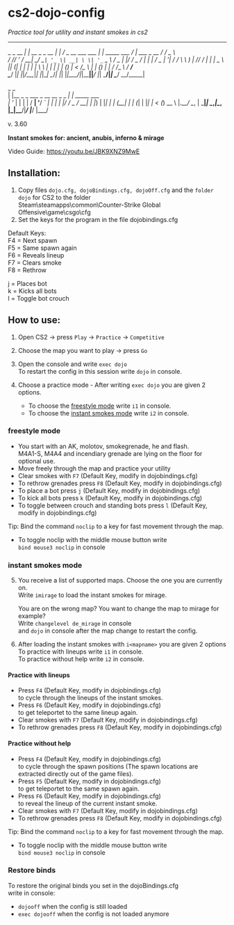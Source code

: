 # cs2-dojo-config
*Practice tool for utility and instant smokes in cs2*

  _____           _              _     __                 _                __                ___  __ ____   
  \_   \_ __  ___| |_ __ _ _ __ | |_  / _\_ __ ___   ___ | | _____  ___   / _| ___  _ __    / __\/ _\___ \  
   / /\/ '_ \/ __| __/ _` | '_ \| __| \ \| '_ ` _ \ / _ \| |/ / _ \/ __| | |_ / _ \| '__|  / /   \ \  __) | 
/\/ /_ | | | \__ \ || (_| | | | | |_  _\ \ | | | | | (_) |   <  __/\__ \ |  _| (_) | |    / /___ _\ \/ __/  
\____/ |_| |_|___/\__\__,_|_| |_|\__| \__/_| |_| |_|\___/|_|\_\___||___/ |_|  \___/|_|    \____/ \__/_____| 

 _                                  _              
| |__  _   _    ___ _ __ __ _ _   _| | _____  ___  
| '_ \| | | |  / __| '__/ _` | | | | |/ / _ \/ __| 
| |_) | |_| | | (__| | | (_| | |_| |   < (_) \__ \ 
|_.__/ \__, |  \___|_|  \__,_|\__, |_|\_\___/|___/ 
       |___/                  |___/                

ᴠ. 3.60

**Instant smokes for: ancient, anubis, inferno & mirage**

Video Guide:
https://youtu.be/JBK9XNZ9MwE

## Installation: 
1.    Copy files `dojo.cfg, dojoBindings.cfg, dojoOff.cfg` and the `folder dojo` for CS2 to the folder  
     Steam\steamapps\common\Counter-Strike Global Offensive\game\csgo\cfg    
2.   Set the keys for the program in the file dojobindings.cfg   

Default Keys:  
F4 = Next spawn  
F5 = Same spawn again  
F6 = Reveals lineup  
F7 = Clears smoke  
F8 = Rethrow 
 
j = Places bot        
k = Kicks all bots         
l = Toggle bot crouch 

## How to use:
1.   Open CS2 -> press `Play` -> `Practice` -> `Competitive` 

2.   Choose the map you want to play -> press `Go`

3.   Open the console and write `exec dojo`  
   To restart the config in this session write `dojo` in console.

4.   Choose a practice mode
    - After writing `exec dojo` you are given 2 options.  
      * To choose the [freestyle mode](https://github.com/craykos/cs2-dojo-config#freestyle-mode) write `i1` in console.  
      * To choose the [instant smokes mode](https://github.com/craykos/cs2-dojo-config#instant-smokes-mode) write `i2` in console.

### freestyle mode
 - You start with an AK, molotov, smokegrenade, he and flash.  
   M4A1-S, M4A4 and incendiary grenade are lying on the floor for optional use.
 - Move freely through the map and practice your utility
 - Clear smokes with `F7` (Default Key, modify in dojobindings.cfg)      
 - To rethrow grenades press `F8` (Default Key, modify in dojobindings.cfg)  
 - To place a bot press `j` (Default Key, modify in dojobindings.cfg)  
 - To kick all bots press `k` (Default Key, modify in dojobindings.cfg)  
 - To toggle between crouch and standing bots press `l` (Default Key, modify in dojobindings.cfg)

Tip: Bind the command `noclip` to a key for fast movement through the map.  
  - To toggle noclip with the middle mouse button write  
       `bind mouse3 noclip` in console

### instant smokes mode  
5. You receive a list of supported maps. Choose the one you are currently on.  
   Write `imirage` to load the instant smokes for mirage.

   You are on the wrong map? You want to change the map to mirage for example?   
   Write `changelevel de_mirage` in console  
   and `dojo` in console after the map change to restart the config. 
 
6. After loading the instant smokes with `i<mapname>` you are given 2 options  
   To practice with lineups write `i1` in console.  
   To practice without help write `i2` in console.

#### Practice with lineups ####
-  Press `F4` (Default Key, modify in dojobindings.cfg)  
   to cycle through the lineups of the instant smokes.
-  Press `F6` (Default Key, modify in dojobindings.cfg)  
   to get teleportet to the same lineup again.   
 - Clear smokes with `F7` (Default Key, modify in dojobindings.cfg)      
 - To rethrow grenades press `F8` (Default Key, modify in dojobindings.cfg)  

#### Practice without help ####
-  Press `F4` (Default Key, modify in dojobindings.cfg)  
   to cycle through the spawn positions (The spawn locations are extracted directly out of the game files).
-  Press `F5` (Default Key, modify in dojobindings.cfg)  
   to get teleportet to the same spawn again.  
 -  Press `F6` (Default Key, modify in dojobindings.cfg)  
   to reveal the lineup of the current instant smoke.    
 - Clear smokes with `F7` (Default Key, modify in dojobindings.cfg)      
 - To rethrow grenades press `F8` (Default Key, modify in dojobindings.cfg) 

Tip: Bind the command `noclip` to a key for fast movement through the map.  
  - To toggle noclip with the middle mouse button write  
       `bind mouse3 noclip` in console

### Restore binds ###
To restore the original binds you set in the dojoBindings.cfg  
write in console:
- `dojooff` when the config is still loaded
- `exec dojooff` when the config is not loaded anymore
